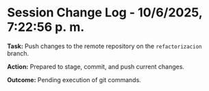 # Session Change Log - 10/6/2025, 7:22:56 p. m.

**Task:** Push changes to the remote repository on the `refactorizacion` branch.

**Action:** Prepared to stage, commit, and push current changes.

**Outcome:** Pending execution of git commands.
